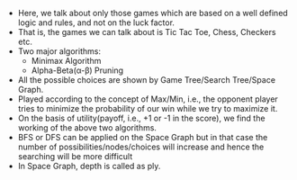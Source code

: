- Here, we talk about only those games which are based on a well defined logic and rules, and not on the luck factor.
- That is, the games we can talk about is Tic Tac Toe, Chess, Checkers etc.
- Two major algorithms:
  * Minimax Algorithm
  * Alpha-Beta(α-β) Pruning
- All the possible choices are shown by Game Tree/Search Tree/Space Graph.
- Played according to the concept of Max/Min, i.e., the opponent player tries to minimize the probability of our win while we try to maximize it.
- On the basis of utility(payoff, i.e., +1 or -1 in the score), we find the working of the above two algorithms.
- BFS or DFS can be applied on the Space Graph but in that case the number of possibilities/nodes/choices will increase and hence the searching will be more difficult
- In Space Graph, depth is called as ply.
